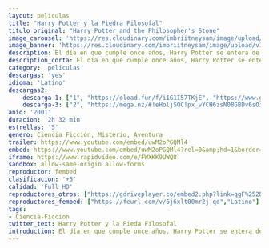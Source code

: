 ```yaml
---
layout: peliculas
title: "Harry Potter y la Piedra Filosofal"
titulo_original: "Harry Potter and the Philosopher's Stone"
image_carousel: 'https://res.cloudinary.com/imbriitneysam/image/upload/v1542846504/harryq-poster-min.jpg'
image_banner: 'https://res.cloudinary.com/imbriitneysam/image/upload/v1542846504/harry1-banner-min.jpg'
description: El día en que cumple once años, Harry Potter se entera de que es hijo de dos destacados hechiceros, de los que ha heredado poderes mágicos. En la escuela Hogwarts de Magia y Hechicería, donde se educa con otros niños que también tienen poderes especiales, aprenderá todo lo necesario para ser mago.
description_corta: El día en que cumple once años, Harry Potter se entera de que es hijo de dos destacados hechiceros, de los que ha heredado poderes mágicos. En la escuela Hogwarts de Magia y Hechicería, donde se educa con otros niños que...
category: 'peliculas'
descargas: 'yes'
idioma: 'Latino'
descargas2:
    descarga-1: ["1", "https://oload.fun/f/i1G1I57TKjE", "https://www.google.com/s2/favicons?domain=openload.co","OpenLoad","https://res.cloudinary.com/imbriitneysam/image/upload/v1541473684/mexico.png", "Latino", "Full HD"]
    descarga-3: ["2", "https://mega.nz/#!eHoljSQC!px_vYCH6zsN08GBDv6sOiYTUqy7iNQgNRRfty_8yOhw", "https://www.google.com/s2/favicons?domain=mega.nz","Mega","https://res.cloudinary.com/imbriitneysam/image/upload/v1541473684/mexico.png", "Latino", "Full HD"]
anio: '2001'
duracion: '2h 32 min'
estrellas: '5'
genero: Ciencia Ficción, Misterio, Aventura
trailer: https://www.youtube.com/embed/uwM2oPGQMl4
embed: https://www.youtube.com/embed/uwM2oPGQMl4?rel=0&amp;hd=1&border=0&wmode=opaque&enablejsapi=1&modestbranding=1&controls=1&showinfo=1
iframe: https://www.rapidvideo.com/e/FWXKK9UWQ8
sandbox: allow-same-origin allow-forms
reproductor: fembed
clasificacion: '+5'
calidad: 'Full HD'
reproductores_otros: ["https://gdriveplayer.co/embed2.php?link=qgF%252BJapgufwFGItlDkfUiQmweadZa7ut7jWF%252BD3iZDD27gXVUwaioTW1GXp4EpcnmxgihJXgTSQrFmszQO%252FqHmwel%252BecPQnR3LR3kYns19QYUDlz%252F3nZ1DsTo1Yqz48C8hXYjd7ppc%252Bi6GQwIh0HEhqEn6%252FaG%252F%252FnQV%252FR5DLiqNquf8tqb6BNBHOna2BjAGd7e5dKbX%252FaX3RvryHIlljSzG076vWy91xN7yrC41ojYvbvfke2E7wpUdsQ1pX1IaaT5qF6YhnGDkYAguVHdSws5B&button=no","Latino","https://gdriveplayer.co/embed2.php?link=6EAmPRenak91y9c07ahpGwFhu55DU4%252BPng6fcG4SPxlo2FagfN6zjO1OTFY9eLeZN%252BYIREy%252BHxtRniBsye0CnStoR1SYG%252BMAY6nacclNks8jvhnLUlEXjcdEkiwMYh9RZNUNu0rEjBdLsLoN4Uj5IqeSl8lnG0Tpn78srx4x%252F5wh7Hb3HJOPHoOYv0Ruf%252BpMwE9XmQnQvaAARKcTJjsn%252FmSGVaYHyCzMuQpN6N7ZNT4jgj8h%252Bw3mwulitjZJMAyV8%253D","Latino","https://gdriveplayer.co/embed2.php?link=u76w2y%252BljM0Ly1%252FFOVKI1wIVPcrCd%252BtCqGrG%252FZua%252F8hcXwOlzLsQfGdQ7XWKy21XZSejxQJWSDUlOxRn80JTPHUWAw8bfMqgg5XVADxqZXvMBhScuNYNijnr2DV8OCgJ9C5IfSvqbYbn0AgJBrR0xrS7MnhhzMH7ObNWoz95gScv4tg8Lz66TAKu9pugLfImZqHgq10sArmDmidu4VCuec","Latino","https://api.cuevana3.io/stream/index.php?file=ek5lbm9xYWNrS0xYMTZLa2xNbkdvY3ZTb3BtZng4TGp6ZFpobGFMUGtPTFJ5SnFUWU5MSzZkUFhZR1JwbTVha25KR1VvcVBWMGVMWWtaYWhvSkhFNlpTVloyTm9sSmpmMkpHZ29tYz0","Latino","https://mstream.space/gnih3gfs4bnh","Latino"]
reproductores_fembed: ["https://feurl.com/v/6j6xlt00mr2j-qd","Latino"]
tags:
- Ciencia-Ficcion
twitter_text: Harry Potter y la Pieda Filosofal
introduction: El día en que cumple once años, Harry Potter se entera de que es hijo de dos destacados hechiceros, de los que ha heredado poderes mágicos. En la escuela Hogwarts de Magia y Hechicería, donde se educa con otros niños que 
---
```












